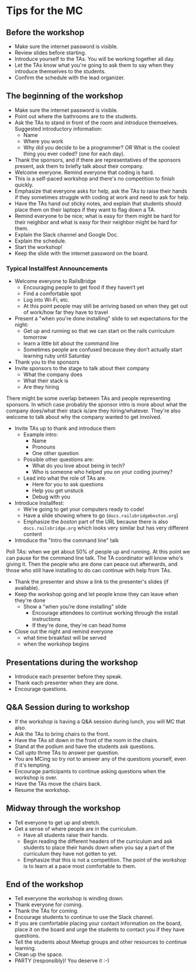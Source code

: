 # Tips for the MC

## Before the workshop

* Make sure the internet password is visible.
* Review slides before starting.
* Introduce yourself to the TAs. You will be working together all day.
* Let the TAs know what you're going to ask them to say when they introduce
  themselves to the students.
* Confirm the schedule with the lead organizer.

## The beginning of the workshop

* Make sure the internet password is visible.
* Point out where the bathrooms are to the students.
* Ask the TAs to stand in front of the room and introduce themselves.
  Suggested introductory information:
  * Name
  * Where you work
  * Why did you decide to be a programmer? *OR* What is the coolest thing you
  ever coded? (one for each day).
* Thank the sponsors, and if there are representatives of the sponsors present,
  ask them to briefly talk about their company.
* Welcome everyone. Remind everyone that coding is hard.
* This is a self-paced workshop and there's no competition to finish quickly.
* Emphasize that everyone asks for help, ask the TAs to raise their hands if they
  sometimes struggle with coding at work and need to ask for help.
* Have the TAs hand out sticky notes, and explain that students should place them
  on their laptops if they want to flag down a TA.
* Remind everyone to be nice; what is easy for them might be hard for their neighbor
  and what is easy for their neighbor might be hard for them.
* Explain the Slack channel and Google Doc.
* Explain the schedule.
* Start the workshop!
* Keep the slide with the internet password on the board.

### Typical Installfest Announcements

* Welcome everyone to RailsBridge
  * Encouraging people to get food if they haven’t yet
  * Find a comfortable spot
  * Log into Wi-Fi, etc.
  * At this point people may still be arriving based on when they get out of work/how far they have to travel
* Present a "when you're done installing" slide to set expectations for the night:
  * Get up and running so that we can start on the rails curriculum tomorrow
  * learn a little bit about the command line
  * Sometimes people are confused because they don’t actually start learning ruby until Saturday
* Thank you to the sponsors
* Invite sponsors to the stage to talk about their company
  * What the company does
  * What their stack is
  * Are they hiring

There might be some overlap between TAs and people representing sponsors. In which case probably the sponsor intro is more about what the company does/what their stack is/are they hiring/whatever. They're also welcome to talk about why the company wanted to get involved.

* Invite TAs up to thank and introduce them
  * Example intro:
    * Name
    * Pronouns
    * One other question
  * Possible other questions are:
    * What do you love about being in tech?
    * Who is someone who helped you on your coding journey?
  * Lead into what the role of TAs are.
    * Here for you to ask questions
    * Help you get unstuck
    * Debug with you
* Introduce Installfest:
  * We're going to get your computers ready to code!
  * Have a slide showing where to go (`docs.railsbridgeboston.org`)
  * Emphasize the _boston_ part of the URL because there is also `docs.railsbridge.org` which looks very similar but has very different content
* Introduce the "Intro the command line" talk

Poll TAs: when we get about 50% of people up and running. At this point we can pause for the command line talk. The TA coordinator will know who's giving it. Then the people who are done can peace out afterwards, and those who still have installing to do can continue with help from TAs.

* Thank the presenter and show a link to the presenter's slides (if available).
* Keep the workshop going and let people know they can leave when they're done
  * Show a "when you’re done installing" slide
    * Encourage attendees to continue working through the install instructions
    * If they're done, they're can head home
* Close out the night and remind everyone
  * what time breakfast will be served
  * when the workshop begins

## Presentations during the workshop

* Introduce each presenter before they speak.
* Thank each presenter when they are done.
* Encourage questions.

## Q&A Session during to workshop

* If the workshop is having a Q&A session during lunch, you will MC that also.
* Ask the TAs to bring chairs to the front.
* Have the TAs sit down in the front of the room in the chairs.
* Stand at the podium and have the students ask questions.
* Call upto three TAs to answer per question.
* You are MCing so try not to answer any of the questions yourself, even if it's
  tempting.
* Encourage participants to continue asking questions when the workshop is over.
* Have the TAs move the chairs back.
* Resume the workshop.

## Midway through the workshop

* Tell everyone to get up and stretch.
* Get a sense of where people are in the curriculum.
  * Have all students raise their hands.
  * Begin reading the different headers of the curriculum and ask students to
  place their hands down when you say a part of the curriculum they have not gotten
  to yet.
  * Emphasize that this is not a competition. The point of the workshop is to learn
  at a pace most comfortable to them.

## End of the workshop

* Tell everyone the workshop is winding down.
* Thank everyone for coming.
* Thank the TAs for coming.
* Encourage students to continue to use the Slack channel.
* If you are comfortable placing your contact information on the board, place it
  on the board and urge the students to contact you if they have questions.
* Tell the students about Meetup groups and other resources to continue learning.
* Clean up the space.
* PARTY (responsibly)! You deserve it :-)
